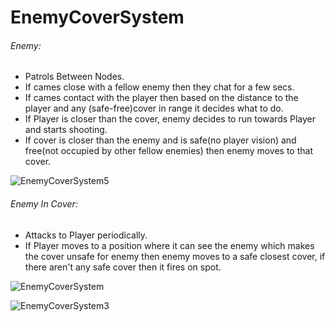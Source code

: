 # EnemyCoverSystem
###### Enemy:<br>
- Patrols Between Nodes.<br>
- If cames close with a fellow enemy then they chat for a few secs.<br>
- If cames contact with the player then based on the distance to the player and any (safe-free)cover in range it decides what to do.<br>
- If Player is closer than the cover, enemy decides to run towards Player and starts shooting.<br>
- If cover  is closer than the enemy and is safe(no player vision) and free(not occupied by other fellow enemies) then enemy moves to that cover.<br>


![EnemyCoverSystem5](https://user-images.githubusercontent.com/29523816/66151853-d053b700-e620-11e9-81db-1eff7aae5113.gif)



###### Enemy In Cover:<br>
- Attacks to Player periodically.<br>
- If Player moves to a position where it can see the enemy which makes the cover unsafe for enemy then enemy moves to a safe closest cover, if there aren't any safe cover then it fires on spot.<br>



![EnemyCoverSystem](https://user-images.githubusercontent.com/29523816/66149219-43f2c580-e61b-11e9-98ec-133df772fbaf.gif)

![EnemyCoverSystem3](https://user-images.githubusercontent.com/29523816/66150603-3854ce00-e61e-11e9-99a5-28cc8444412e.gif)


